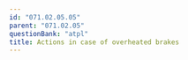 ```yaml
---
id: "071.02.05.05"
parent: "071.02.05"
questionBank: "atpl"
title: Actions in case of overheated brakes
---
```

